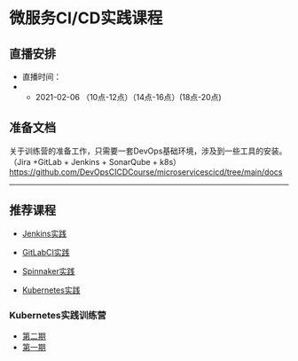 # 微服务CI/CD实践课程

## 直播安排

- 直播时间： 
- - 2021-02-06 （10点-12点）（14点-16点）(18点-20点)



## 准备文档
关于训练营的准备工作，只需要一套DevOps基础环境，涉及到一些工具的安装。（Jira +GitLab + Jenkins + SonarQube + k8s）
https://github.com/DevOpsCICDCourse/microservicescicd/tree/main/docs


---


## 推荐课程

- [Jenkins实践](https://youdianzhishi.com/web/course/1013)

- [GitLabCI实践](https://youdianzhishi.com/web/course/1016)

- [Spinnaker实践](https://youdianzhishi.com/web/course/1020)

- [Kubernetes实践](https://youdianzhishi.com/web/course/1007)

### Kubernetes实践训练营
- [第二期](https://youdianzhishi.com/web/course/1022)
- [第一期](https://youdianzhishi.com/web/course/1012)
